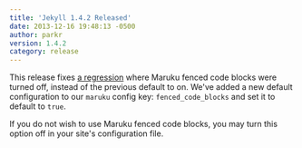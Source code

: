 ```yaml
---
title: 'Jekyll 1.4.2 Released'
date: 2013-12-16 19:48:13 -0500
author: parkr
version: 1.4.2
category: release
---
```


This release fixes [a regression][] where Maruku fenced code blocks were turned
off, instead of the previous default to on. We've added a new default
configuration to our `maruku` config key: `fenced_code_blocks` and set it to
default to `true`.

If you do not wish to use Maruku fenced code blocks, you may turn this option
off in your site's configuration file.

[a regression]: https://github.com/jekyll/jekyll/pull/1830
